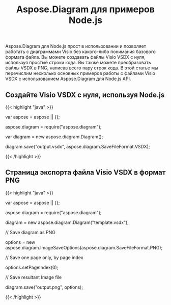 ﻿---
title: Aspose.Diagram для примеров Node.js
type: docs
weight: 10
url: /ru/java/aspose-diagram-for-node-js-examples/
description: Viso Diagram Node.js API позволяет работать с диаграммами Visio без какого-либо понимания базового формата файла. Вы можете создавать файлы Visio VSDX с нуля и преобразовывать файлы VSDX в PNG всего за пару строк кода.
---
Aspose.Diagram для Node.js прост в использовании и позволяет работать с диаграммами Visio без какого-либо понимания базового формата файла. Вы можете создавать файлы Visio VSDX с нуля, используя простые строки кода. Вы также можете преобразовать файлы VSDX в PNG, написав всего пару строк кода. В этой статье мы перечислим несколько основных примеров работы с файлами Visio VSDX с использованием Aspose.Diagram для Node.js API.
## **Создайте Visio VSDX с нуля, используя Node.js**
{{< highlight "java" >}}

 var aspose = aspose || {};

aspose.diagram = require("aspose.diagram");

var diagram = new aspose.diagram.Diagram();

diagram.save("output.vsdx", aspose.diagram.SaveFileFormat.VSDX);

{{< /highlight >}}
## **Страница экспорта файла Visio VSDX в формат PNG**
{{< highlight "java" >}}

 var aspose = aspose || {};

aspose.diagram = require("aspose.diagram");

diagram = new aspose.diagram.Diagram("template.vsdx");

// Save diagram as PNG

options = new aspose.diagram.ImageSaveOptions(aspose.diagram.SaveFileFormat.PNG);

// Save one page only, by page index

options.setPageIndex(0);

// Save resultant Image file

diagram.save("output.png", options);

{{< /highlight >}}
